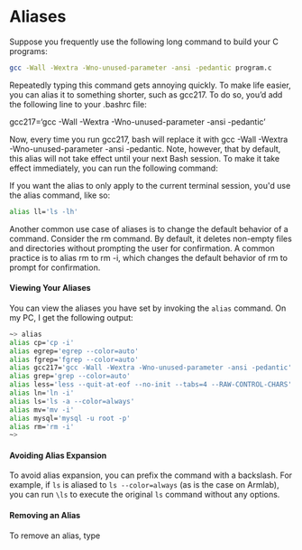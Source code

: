 # Aliases

Suppose you frequently use the following long command to build your C programs:

```bash
gcc -Wall -Wextra -Wno-unused-parameter -ansi -pedantic program.c
```

Repeatedly typing this command gets annoying quickly. To make life easier, you can alias it to something shorter, such as gcc217. To do so, you’d add the following line to your .bashrc file:

gcc217=‘gcc -Wall -Wextra -Wno-unused-parameter -ansi -pedantic’

Now, every time you run gcc217, bash will replace it with gcc -Wall -Wextra -Wno-unused-parameter -ansi -pedantic. Note, however, that by default, this alias will not take effect until your next Bash session. To make it take effect immediately, you can run the following command:


If you want the alias to only apply to the current terminal session, you'd use the alias command, like so: &#x20;

```bash
alias ll='ls -lh'
```

Another common use case of aliases is to change the default behavior of a command. Consider the rm command. By default, it deletes non-empty files and directories without prompting the user for confirmation. A common practice is to alias rm to rm -i, which changes the default behavior of rm to prompt for confirmation. 

#### Viewing Your Aliases
You can view the aliases you have set by invoking the `alias` command. On my PC, I get the following output: 

```bash
~> alias
alias cp='cp -i'
alias egrep='egrep --color=auto'
alias fgrep='fgrep --color=auto'
alias gcc217='gcc -Wall -Wextra -Wno-unused-parameter -ansi -pedantic'
alias grep='grep --color=auto'
alias less='less --quit-at-eof --no-init --tabs=4 --RAW-CONTROL-CHARS'
alias ln='ln -i'
alias ls='ls -a --color=always'
alias mv='mv -i'
alias mysql='mysql -u root -p'
alias rm='rm -i'
~> 
```

#### Avoiding Alias Expansion

To avoid alias expansion, you can prefix the command with a backslash. For example, if `ls` is aliased to `ls --color=always` (as is the case on Armlab), you can run `\ls` to execute the original `ls` command without any options.

#### Removing an Alias 

To remove an alias, type 
